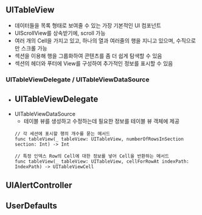 ## UITableView
- 데이터들을 목록 형태로 보여줄 수 있는 가장 기본적인 UI 컴포넌트
- UIScrollView를 상속받기에, scroll 가능 
- 여러 개의 Cell을 가지고 있고, 하나의 열과 여러줄의 행을 지니고 있으며, 수직으로만 스크롤 가능
- 섹션을 이용해 행을 그룹화하여 콘텐츠를 좀 더 쉽게 탐색할 수 있음
- 섹션의 헤더와 푸터에 View를 구성하여 추가적인 정보를 표시할 수 있음

### UITableViewDelegate / UITableViewDataSource
- UITableViewDelegate
  - 
- UITableViewDataSource
  - 테이블 뷰를 생성하고 수정하는데 필요한 정보를 테이블 뷰 객체에 제공
  ```
  // 각 세션에 표시할 행의 개수를 묻는 메서드
  func tableView(_ tableView: UITableView, numberOfRowsInSection section: Int) -> Int
  
  // 특정 인덱스 Row의 Cell에 대한 정보를 넣어 Cell을 반환하는 메서드
  func tableView(_ tableView: UITableView, cellForRowAt indexPath: IndexPath) -> UITableViewCell
  ```

## UIAlertController

## UserDefaults
